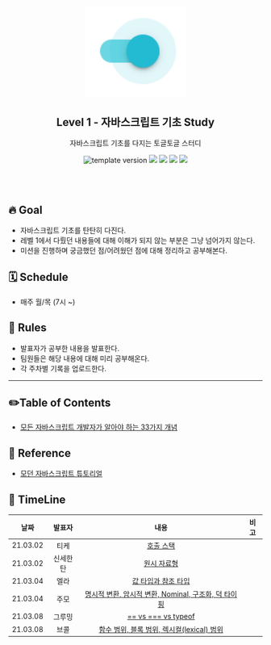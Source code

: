 <p align="middle" >
  <img width="200px;" src="./src/images/toggle-toggle.png"/>
</p>
<h2 align="middle">Level 1 - 자바스크립트 기초 Study</h2>
<p align="middle">자바스크립트 기초를 다지는 토글토글 스터디</p>
<p align="middle">
<img src="https://img.shields.io/badge/version-1.0.0-blue?style=flat-square" alt="template version"/>
<img src="https://img.shields.io/badge/language-html-red.svg?style=flat-square"/>
<img src="https://img.shields.io/badge/language-css-blue.svg?style=flat-square"/>
<img src="https://img.shields.io/badge/language-js-yellow.svg?style=flat-square"/>
<a href="https://github.com/daybrush/moveable/blob/master/LICENSE" target="_blank">
  <img src="https://img.shields.io/github/license/daybrush/moveable.svg?style=flat-square&label=license&color=08CE5D"/>
  </a>
</p>
<br/>
<br/>

## 🔥 Goal

- 자바스크립트 기초를 탄탄히 다진다.
- 레벨 1에서 다뤘던 내용들에 대해 이해가 되지 않는 부분은 그냥 넘어가지 않는다.
- 미션을 진행하며 궁금했던 점/어려웠던 점에 대해 정리하고 공부해본다.

## 🗓 Schedule

- 매주 월/목 (7시 ~)

## 📝 Rules

- 발표자가 공부한 내용을 발표한다.
- 팀원들은 해당 내용에 대해 미리 공부해온다.
- 각 주차별 기록을 업로드한다.

---

## ✏️Table of Contents

- [모든 자바스크립트 개발자가 알아야 하는 33가지 개념](https://github.com/yjs03057/33-js-concepts#6-%ED%95%A8%EC%88%98-%EB%B2%94%EC%9C%84-%EB%B8%94%EB%A1%9D-%EB%B2%94%EC%9C%84-%EB%A0%89%EC%8B%9C%EC%BB%AClexical-%EB%B2%94%EC%9C%84)

## 📙 Reference

- [모던 자바스크립트 튜토리얼](https://ko.javascript.info/)

## 🐛 TimeLine

|   날짜   |  발표자  |                                                                                                                                     내용                                                                                                                                     | 비고 |
| :------: | :------: | :--------------------------------------------------------------------------------------------------------------------------------------------------------------------------------------------------------------------------------------------------------------------------: | :--: |
| 21.03.02 |   티케   |                                                                                       [호출 스택](https://github.com/yjs03057/33-js-concepts#1-%ED%98%B8%EC%B6%9C-%EC%8A%A4%ED%83%9D)                                                                                        |      |
| 21.03.02 | 신세한탄 |                                                                                  [원시 자료형](https://github.com/yjs03057/33-js-concepts#2-%EC%9B%90%EC%8B%9C-%EC%9E%90%EB%A3%8C%ED%98%95)                                                                                  |      |
| 21.03.04 |   엘라   |                                                   [값 타입과 참조 타입](https://github.com/yjs03057/33-js-concepts#3-%EA%B0%92-%ED%83%80%EC%9E%85value-type%EA%B3%BC-%EC%B0%B8%EC%A1%B0-%ED%83%80%EC%9E%85refecrence-type)                                                   |      |
| 21.03.04 |   주모   | [명시적 변환, 암시적 변환, Nominal, 구조화, 덕 타이핑](https://github.com/yjs03057/33-js-concepts#4-%EB%AA%85%EC%8B%9C%EC%A0%81-%EB%B3%80%ED%99%98-%EC%95%94%EC%8B%9C%EC%A0%81-%EB%B3%80%ED%99%98-nominal-%EA%B5%AC%EC%A1%B0%ED%99%94-%EB%8D%95-%ED%83%80%EC%9D%B4%ED%95%91) |      |
| 21.03.08 |  그루밍  |                                                                                              [== vs === vs typeof](https://github.com/yjs03057/33-js-concepts#5--vs--vs-typeof)                                                                                              |      |
| 21.03.08 |   브콜   |                         [함수 범위, 블록 범위, 렉시컬(lexical) 범위](https://github.com/yjs03057/33-js-concepts#6-%ED%95%A8%EC%88%98-%EB%B2%94%EC%9C%84-%EB%B8%94%EB%A1%9D-%EB%B2%94%EC%9C%84-%EB%A0%89%EC%8B%9C%EC%BB%AClexical-%EB%B2%94%EC%9C%84)                         |      |
